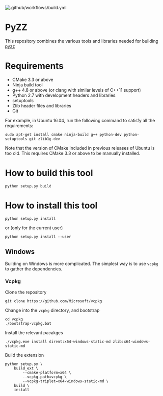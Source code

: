 ![.github/workflows/build.yml](https://github.com/sterin/pyzz-build/workflows/.github/workflows/build.yml/badge.svg)


# PyZZ

This repository combines the various tools and libraries needed for building [pyzz](https://bitbucket.org/sterin/pyzz)

# Requirements

* CMake 3.3 or above
* Ninja build tool
* g++ 4.8 or above (or clang with similar levels of C++11 support)
* Python 2.7 with development headers and libraries
* setuptools
* Zlib header files and libraries
* Git

For example, in Ubuntu 16.04, run the following command to satisfy all the requirements:

    sudo apt-get install cmake ninja-build g++ python-dev python-setuptools git zlib1g-dev

Note that the version of CMake included in previous releases of Ubuntu is too old. This requires CMake 3.3 or above to be manually installed.

# How to build this tool #

    python setup.py build

# How to install this tool

    python setup.py install

or (only for the current user)

    python setup.py install --user


## Windows

Building on Windows is more complicated. The simplest way is to use `vcpkg` to gather the dependencies.

### Vcpkg

Clone the repository

    git clone https://github.com/Microsoft/vcpkg

Change into the `vcpkg` directory, and bootstrap

    cd vcpkg
    ./bootstrap-vcpkg.bat

Install the relevant pacakges

    ./vcpkg.exe install dirent:x64-windows-static-md zlib:x64-windows-static-md

Build the extension

    python setup.py \
        build_ext \
            --cmake-platform=x64 \
            --vcpkg-path=vcpkg \
            --vcpkg-triplet=x64-windows-static-md \
        build \
        install

